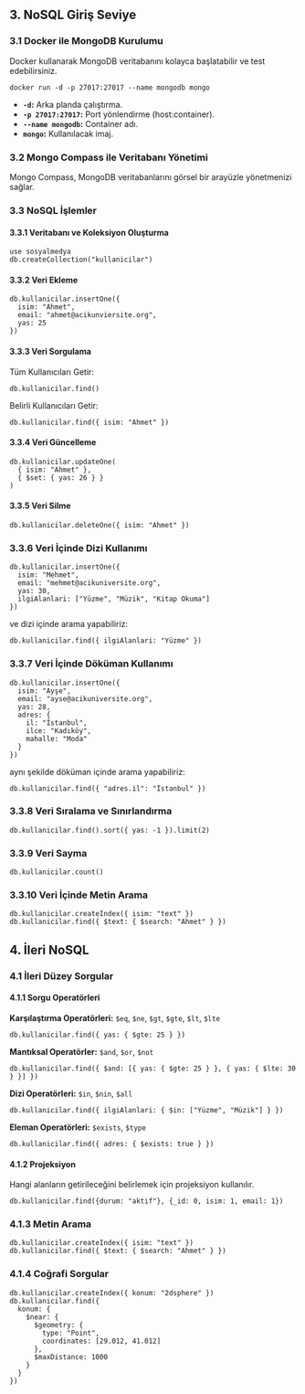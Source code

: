 ## **3. NoSQL Giriş Seviye**

### 3.1 Docker ile MongoDB Kurulumu

Docker kullanarak MongoDB veritabanını kolayca başlatabilir ve test edebilirsiniz.

```
docker run -d -p 27017:27017 --name mongodb mongo
```

- **`-d`:** Arka planda çalıştırma.
- **`-p 27017:27017`:** Port yönlendirme (host:container).
- **`--name mongodb`:** Container adı.
- **`mongo`:** Kullanılacak imaj.

### 3.2 Mongo Compass ile Veritabanı Yönetimi

Mongo Compass, MongoDB veritabanlarını görsel bir arayüzle yönetmenizi sağlar.

### 3.3 NoSQL İşlemler

#### 3.3.1 Veritabanı ve Koleksiyon Oluşturma

```
use sosyalmedya
db.createCollection("kullanicilar")
```

#### 3.3.2 Veri Ekleme

```
db.kullanicilar.insertOne({
  isim: "Ahmet",
  email: "ahmet@acikunviersite.org",
  yas: 25
})
```

#### 3.3.3 Veri Sorgulama

Tüm Kullanıcıları Getir:

```
db.kullanicilar.find()
```

Belirli Kullanıcıları Getir:

```
db.kullanicilar.find({ isim: "Ahmet" })
```

#### 3.3.4 Veri Güncelleme

```
db.kullanicilar.updateOne(
  { isim: "Ahmet" },
  { $set: { yas: 26 } }
)
```

#### 3.3.5 Veri Silme

```
db.kullanicilar.deleteOne({ isim: "Ahmet" })
```

### 3.3.6 Veri İçinde Dizi Kullanımı

```
db.kullanicilar.insertOne({
  isim: "Mehmet",
  email: "mehmet@acikuniversite.org",
  yas: 30,
  ilgiAlanlari: ["Yüzme", "Müzik", "Kitap Okuma"]
})
```

ve dizi içinde arama yapabiliriz:

```
db.kullanicilar.find({ ilgiAlanlari: "Yüzme" })
```

### 3.3.7 Veri İçinde Döküman Kullanımı

```
db.kullanicilar.insertOne({
  isim: "Ayşe",
  email: "ayse@acikuniversite.org",
  yas: 28,
  adres: {
	il: "İstanbul",
	ilce: "Kadıköy",
	mahalle: "Moda"
  }
})
```

aynı şekilde döküman içinde arama yapabiliriz:

```
db.kullanicilar.find({ "adres.il": "İstanbul" })
```

### 3.3.8 Veri Sıralama ve Sınırlandırma

```
db.kullanicilar.find().sort({ yas: -1 }).limit(2)
```

### 3.3.9 Veri Sayma

```
db.kullanicilar.count()
```

### 3.3.10 Veri İçinde Metin Arama

```
db.kullanicilar.createIndex({ isim: "text" })
db.kullanicilar.find({ $text: { $search: "Ahmet" } })
```

## **4. İleri NoSQL**

### 4.1 İleri Düzey Sorgular

#### 4.1.1 Sorgu Operatörleri

**Karşılaştırma Operatörleri:** `$eq`, `$ne`, `$gt`, `$gte`, `$lt`, `$lte`

```
db.kullanicilar.find({ yas: { $gte: 25 } })
```

**Mantıksal Operatörler:** `$and`, `$or`, `$not`

```
db.kullanicilar.find({ $and: [{ yas: { $gte: 25 } }, { yas: { $lte: 30 } }] })
```

**Dizi Operatörleri:** `$in`, `$nin`, `$all`

```
db.kullanicilar.find({ ilgiAlanlari: { $in: ["Yüzme", "Müzik"] } })
```

**Eleman Operatörleri:** `$exists`, `$type`

```
db.kullanicilar.find({ adres: { $exists: true } })
```

#### 4.1.2 Projeksiyon

Hangi alanların getirileceğini belirlemek için projeksiyon kullanılır.

```
db.kullanicilar.find({durum: "aktif"}, {_id: 0, isim: 1, email: 1})
```

### 4.1.3 Metin Arama

```
db.kullanicilar.createIndex({ isim: "text" })
db.kullanicilar.find({ $text: { $search: "Ahmet" } })
```

### 4.1.4 Coğrafi Sorgular

```
db.kullanicilar.createIndex({ konum: "2dsphere" })
db.kullanicilar.find({
  konum: {
	$near: {
	  $geometry: {
		type: "Point",
		coordinates: [29.012, 41.012]
	  },
	  $maxDistance: 1000
	}
  }
})
```